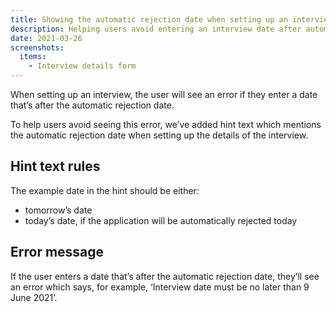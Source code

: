 ```yaml
---
title: Showing the automatic rejection date when setting up an interview
description: Helping users avoid entering an interview date after automatic rejection date
date: 2021-03-26
screenshots:
  items:
    - Interview details form
---
```


When setting up an interview, the user will see an error if they enter a date that’s after the automatic rejection date.

To help users avoid seeing this error, we’ve added hint text which mentions the automatic rejection date when setting up the details of the interview.

## Hint text rules

The example date in the hint should be either:

- tomorrow’s date
- today’s date, if the application will be automatically rejected today

## Error message

If the user enters a date that’s after the automatic rejection date, they’ll see an error which says, for example, ‘Interview date must be no later than 9 June 2021’.

